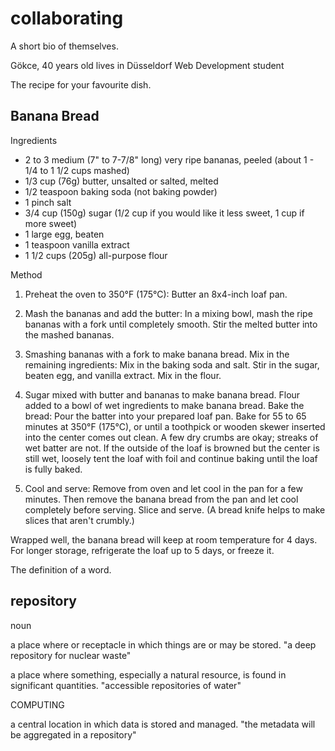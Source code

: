 # collaborating

A short bio of themselves.

Gökce, 40 years old
lives in Düsseldorf
Web Development student

The recipe for your favourite dish.

## Banana Bread

Ingredients
- 2 to 3 medium (7" to 7-7/8" long) very ripe bananas, peeled (about 1 - 1/4 to 1 1/2 cups mashed)
- 1/3 cup (76g) butter, unsalted or salted, melted
- 1/2 teaspoon baking soda (not baking powder)
- 1 pinch salt
- 3/4 cup (150g) sugar (1/2 cup if you would like it less sweet, 1 cup if more sweet)
- 1 large egg, beaten
- 1 teaspoon vanilla extract
- 1 1/2 cups (205g) all-purpose flour

Method
1. Preheat the oven to 350°F (175°C):
Butter an 8x4-inch loaf pan.

2. Mash the bananas and add the butter:
In a mixing bowl, mash the ripe bananas with a fork until completely smooth. Stir the melted butter into the mashed bananas.

3. Smashing bananas with a fork to make banana bread.
Mix in the remaining ingredients:
Mix in the baking soda and salt. Stir in the sugar, beaten egg, and vanilla extract. Mix in the flour.

1. Sugar mixed with butter and bananas to make banana bread.
Flour added to a bowl of wet ingredients to make banana bread.
Bake the bread:
Pour the batter into your prepared loaf pan.
Bake for 55 to 65 minutes at 350°F (175°C), or until a toothpick or wooden skewer inserted into the center comes out clean. A few dry crumbs are okay; streaks of wet batter are not. If the outside of the loaf is browned but the center is still wet, loosely tent the loaf with foil and continue baking until the loaf is fully baked.

1. Cool and serve:
Remove from oven and let cool in the pan for a few minutes. Then remove the banana bread from the pan and let cool completely before serving. Slice and serve. (A bread knife helps to make slices that aren't crumbly.)

Wrapped well, the banana bread will keep at room temperature for 4 days. For longer storage, refrigerate the loaf up to 5 days, or freeze it.

The definition of a word.

## repository

noun

a place where or receptacle in which things are or may be stored.
"a deep repository for nuclear waste"

a place where something, especially a natural resource, is found in significant quantities.
"accessible repositories of water"

COMPUTING

a central location in which data is stored and managed.
"the metadata will be aggregated in a repository"